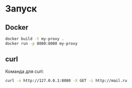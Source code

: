 # Запуск

## Docker
```sh
docker build -t my-proxy .
docker run -p 8080:8080 my-proxy
```

## curl
Команда для curl:
```sh
curl -x http://127.0.0.1:8080 -X GET -i http://mail.ru
```
